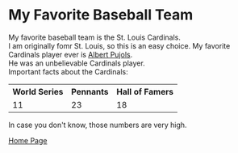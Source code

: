 <!DOCTYPE html>
<html>
<body>  
  <h1>My Favorite Baseball Team</h1>
  <p>
    My favorite baseball team is the St. Louis Cardinals.
    <br>
    I am originally fomr St. Louis, so this is an easy choice. My favorite Cardinals player ever
    is <a href="https://www.baseball-reference.com/players/p/pujolal01.shtml">Albert Pujols</a>.
    <br>
    He was an unbelievable Cardinals player. 
    <br>
    Important facts about the Cardinals:
  </p>
  <table>
  <tr>
    <th>World Series</th>
    <th>Pennants</th>
    <th>Hall of Famers</th>
  </tr>
  <tr>
    <td>11</td>
    <td>23</td>
    <td>18</td>
  </tr>
</table>
  <p>
    In case you don't know, those numbers are very high. 
  </p>
  
  
  
  
  <a href="https://github.com/ros4ry/ros4ry.github.io/blob/main/README.md">Home Page</a>
  </body>
  </html>
